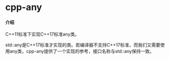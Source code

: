 # cpp-any

#### 介绍
C++11标准下实现C++17标准any类。

std::any是C++17标准才实现的类。若编译器不支持C++17标准，而我们又需要使用any类，cpp-any提供了一个实现的参考，接口名称与std::any保持一致。